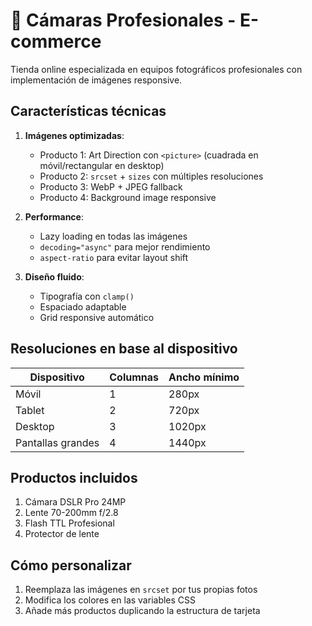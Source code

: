 # 🎥 Cámaras Profesionales - E-commerce

Tienda online especializada en equipos fotográficos profesionales con implementación de imágenes responsive.

##  Características técnicas

1. **Imágenes optimizadas**:
   - Producto 1: Art Direction con `<picture>` (cuadrada en móvil/rectangular en desktop)
   - Producto 2: `srcset` + `sizes` con múltiples resoluciones
   - Producto 3: WebP + JPEG fallback
   - Producto 4: Background image responsive

2. **Performance**:
   - Lazy loading en todas las imágenes
   - `decoding="async"` para mejor rendimiento
   - `aspect-ratio` para evitar layout shift

3. **Diseño fluido**:
   - Tipografía con `clamp()`
   - Espaciado adaptable
   - Grid responsive automático

## Resoluciones en base al dispositivo

| Dispositivo       | Columnas | Ancho mínimo |
|-------------------|----------|--------------|
| Móvil             | 1        | 280px        |
| Tablet            | 2        | 720px        |
| Desktop           | 3        | 1020px       |
| Pantallas grandes | 4        | 1440px       |

##  Productos incluidos

1. Cámara DSLR Pro 24MP
2. Lente 70-200mm f/2.8
3. Flash TTL Profesional
4. Protector de lente

## Cómo personalizar

1. Reemplaza las imágenes en `srcset` por tus propias fotos
2. Modifica los colores en las variables CSS
3. Añade más productos duplicando la estructura de tarjeta

